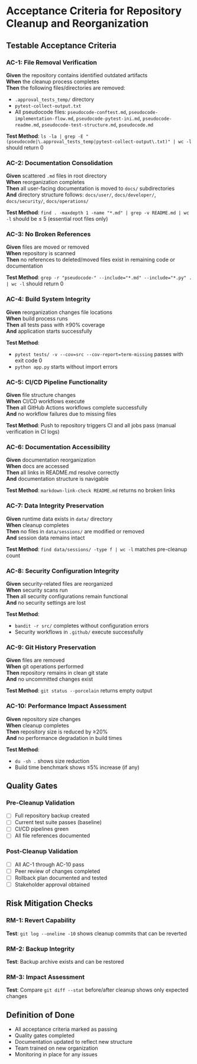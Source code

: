 # Acceptance Criteria for Repository Cleanup and Reorganization

## Testable Acceptance Criteria

### AC-1: File Removal Verification
**Given** the repository contains identified outdated artifacts  
**When** the cleanup process completes  
**Then** the following files/directories are removed:
- `.approval_tests_temp/` directory
- `pytest-collect-output.txt`
- All pseudocode files: `pseudocode-conftest.md`, `pseudocode-implementation-flow.md`, `pseudocode-pytest-ini.md`, `pseudocode-readme.md`, `pseudocode-test-structure.md`, `pseudocode.md`

**Test Method**: `ls -la | grep -E "(pseudocode|\.approval_tests_temp|pytest-collect-output\.txt)" | wc -l` should return 0

### AC-2: Documentation Consolidation
**Given** scattered `.md` files in root directory  
**When** reorganization completes  
**Then** all user-facing documentation is moved to `docs/` subdirectories  
**And** directory structure follows: `docs/user/`, `docs/developer/`, `docs/security/`, `docs/operations/`

**Test Method**: `find . -maxdepth 1 -name "*.md" | grep -v README.md | wc -l` should be ≤ 5 (essential root files only)

### AC-3: No Broken References
**Given** files are moved or removed  
**When** repository is scanned  
**Then** no references to deleted/moved files exist in remaining code or documentation

**Test Method**: `grep -r "pseudocode-" --include="*.md" --include="*.py" . | wc -l` should return 0

### AC-4: Build System Integrity
**Given** reorganization changes file locations  
**When** build process runs  
**Then** all tests pass with ≥90% coverage  
**And** application starts successfully

**Test Method**:
- `pytest tests/ -v --cov=src --cov-report=term-missing` passes with exit code 0
- `python app.py` starts without import errors

### AC-5: CI/CD Pipeline Functionality
**Given** file structure changes  
**When** CI/CD workflows execute  
**Then** all GitHub Actions workflows complete successfully  
**And** no workflow failures due to missing files

**Test Method**: Push to repository triggers CI and all jobs pass (manual verification in CI logs)

### AC-6: Documentation Accessibility
**Given** documentation reorganization  
**When** docs are accessed  
**Then** all links in README.md resolve correctly  
**And** documentation structure is navigable

**Test Method**: `markdown-link-check README.md` returns no broken links

### AC-7: Data Integrity Preservation
**Given** runtime data exists in `data/` directory  
**When** cleanup completes  
**Then** no files in `data/sessions/` are modified or removed  
**And** session data remains intact

**Test Method**: `find data/sessions/ -type f | wc -l` matches pre-cleanup count

### AC-8: Security Configuration Integrity
**Given** security-related files are reorganized  
**When** security scans run  
**Then** all security configurations remain functional  
**And** no security settings are lost

**Test Method**:
- `bandit -r src/` completes without configuration errors
- Security workflows in `.github/` execute successfully

### AC-9: Git History Preservation
**Given** files are removed  
**When** git operations performed  
**Then** repository remains in clean git state  
**And** no uncommitted changes exist

**Test Method**: `git status --porcelain` returns empty output

### AC-10: Performance Impact Assessment
**Given** repository size changes  
**When** cleanup completes  
**Then** repository size is reduced by ≥20%  
**And** no performance degradation in build times

**Test Method**:
- `du -sh .` shows size reduction
- Build time benchmark shows ≤5% increase (if any)

## Quality Gates

### Pre-Cleanup Validation
- [ ] Full repository backup created
- [ ] Current test suite passes (baseline)
- [ ] CI/CD pipelines green
- [ ] All file references documented

### Post-Cleanup Validation
- [ ] All AC-1 through AC-10 pass
- [ ] Peer review of changes completed
- [ ] Rollback plan documented and tested
- [ ] Stakeholder approval obtained

## Risk Mitigation Checks

### RM-1: Revert Capability
**Test**: `git log --oneline -10` shows cleanup commits that can be reverted

### RM-2: Backup Integrity
**Test**: Backup archive exists and can be restored

### RM-3: Impact Assessment
**Test**: Compare `git diff --stat` before/after cleanup shows only expected changes

## Definition of Done
- All acceptance criteria marked as passing
- Quality gates completed
- Documentation updated to reflect new structure
- Team trained on new organization
- Monitoring in place for any issues
